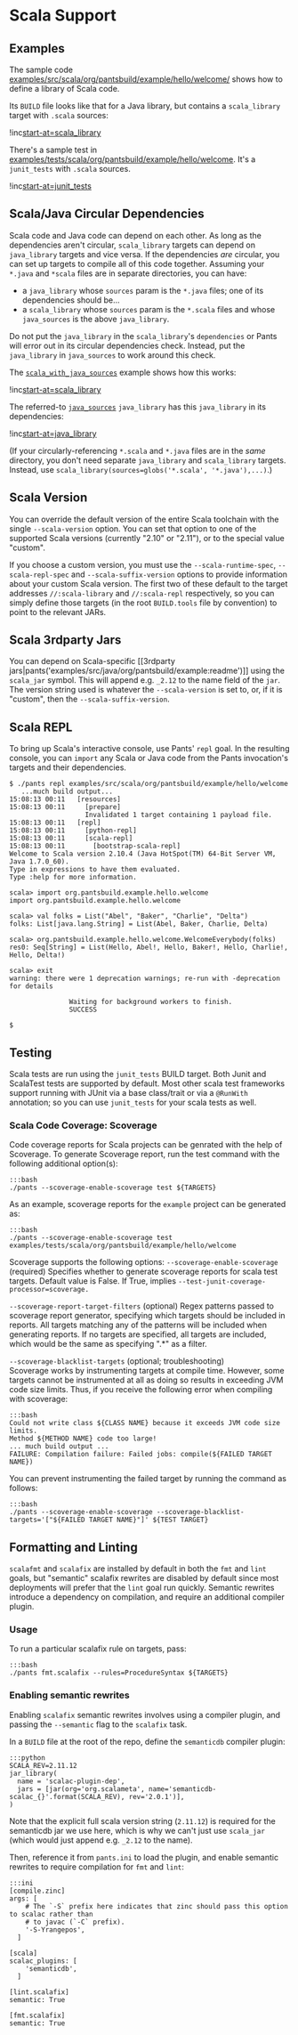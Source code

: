 Scala Support
=============

Examples
--------

The sample code
[examples/src/scala/org/pantsbuild/example/hello/welcome/](https://github.com/pantsbuild/pants/blob/master/examples/src/scala/org/pantsbuild/example/hello/welcome/)
shows how to define a library of Scala code.

Its `BUILD` file looks like that for a Java library, but contains a
`scala_library` target with `.scala` sources:

!inc[start-at=scala_library](hello/welcome/BUILD)

There's a sample test in
[examples/tests/scala/org/pantsbuild/example/hello/welcome](https://github.com/pantsbuild/pants/tree/master/examples/tests/scala/org/pantsbuild/example/hello/welcome).
It's a <a xref="bdict_junit_tests">`junit_tests`</a> with `.scala` sources.

!inc[start-at=junit_tests](../../../../../tests/scala/org/pantsbuild/example/hello/welcome/BUILD)


Scala/Java Circular Dependencies
--------------------------------

Scala code and Java code can depend on each other. As long as the dependencies aren't circular,
`scala_library` targets can depend on `java_library` targets and vice versa. If the dependencies
*are* circular, you can set up targets to compile all of this code together. Assuming your `*.java`
and `*scala` files are in separate directories, you can have:

-   a `java_library` whose `sources` param is the `*.java` files; one of its
    dependencies should be...
-   a `scala_library` whose `sources` param is the `*.scala` files and
    whose `java_sources` is the above `java_library`.

Do not put the `java_library` in the `scala_library`'s `dependencies` or Pants will error out in its
circular dependencies check. Instead, put the `java_library` in `java_sources` to work around this
check.

The [`scala_with_java_sources`](https://github.com/pantsbuild/pants/tree/master/examples/src/scala/org/pantsbuild/example/scala_with_java_sources)
example shows how this works:

!inc[start-at=scala_library](scala_with_java_sources/BUILD)

The referred-to
[`java_sources`](https://github.com/pantsbuild/pants/tree/master/examples/src/java/org/pantsbuild/example/java_sources/BUILD)
`java_library` has this `java_library` in its dependencies:

!inc[start-at=java_library](../../../../java/org/pantsbuild/example/java_sources/BUILD)

(If your circularly-referencing `*.scala` and `*.java` files are in the *same* directory, you don't
need separate `java_library` and `scala_library` targets. Instead, use
`scala_library(sources=globs('*.scala', '*.java'),...)`.)

Scala Version
-------------

You can override the default version of the entire Scala toolchain with the single
`--scala-version` option. You can set that option to one of the supported Scala versions
(currently "2.10" or "2.11"), or to the special value "custom".

If you choose a custom version, you must use the `--scala-runtime-spec`,
`--scala-repl-spec` and `--scala-suffix-version` options to provide
information about your custom Scala version.  The first two of these default to the target
addresses `//:scala-library` and `//:scala-repl` respectively, so you can simply define those
targets (in the root `BUILD.tools` file by convention) to point to the relevant JARs.

Scala 3rdparty Jars
-------------------

You can depend on Scala-specific [[3rdparty jars|pants('examples/src/java/org/pantsbuild/example:readme')]] using the <a pantsref="bdict_scala_jar">`scala_jar`</a> symbol. This will append e.g. `_2.12` to the name field of the <a pantsref="bdict_jar">`jar`</a>. The version string used is whatever the `--scala-version` is set to, or, if it is "custom", then the `--scala-suffix-version`.

Scala REPL
----------

To bring up Scala's interactive console, use Pants'
<a xref="oref_goal_repl">`repl`</a> goal.
In the resulting console, you can `import` any Scala or Java code from the Pants invocation's
targets and their dependencies.

    $ ./pants repl examples/src/scala/org/pantsbuild/example/hello/welcome
       ...much build output...
    15:08:13 00:11   [resources]
    15:08:13 00:11     [prepare]
                       Invalidated 1 target containing 1 payload file.
    15:08:13 00:11   [repl]
    15:08:13 00:11     [python-repl]
    15:08:13 00:11     [scala-repl]
    15:08:13 00:11       [bootstrap-scala-repl]
    Welcome to Scala version 2.10.4 (Java HotSpot(TM) 64-Bit Server VM, Java 1.7.0_60).
    Type in expressions to have them evaluated.
    Type :help for more information.

    scala> import org.pantsbuild.example.hello.welcome
    import org.pantsbuild.example.hello.welcome

    scala> val folks = List("Abel", "Baker", "Charlie", "Delta")
    folks: List[java.lang.String] = List(Abel, Baker, Charlie, Delta)

    scala> org.pantsbuild.example.hello.welcome.WelcomeEverybody(folks)
    res0: Seq[String] = List(Hello, Abel!, Hello, Baker!, Hello, Charlie!, Hello, Delta!)

    scala> exit
    warning: there were 1 deprecation warnings; re-run with -deprecation for details

                   Waiting for background workers to finish.
                   SUCCESS

    $

Testing
-------

Scala tests are run using the `junit_tests` BUILD target.  Both Junit and ScalaTest tests are
supported by default.  Most other scala test frameworks support running with JUnit via a base
class/trait or via a `@RunWith` annotation; so you can use
`junit_tests` for your scala tests as well.

### Scala Code Coverage: Scoverage

Code coverage reports for Scala projects can be genrated with the help of Scoverage. To generate
Scoverage report, run the test command with the following additional option(s):

    :::bash
    ./pants --scoverage-enable-scoverage test ${TARGETS}

As an example, scoverage reports for the `example` project can be generated as:

    :::bash
    ./pants --scoverage-enable-scoverage test examples/tests/scala/org/pantsbuild/example/hello/welcome

Scoverage supports the following options:
`--scoverage-enable-scoverage` (required)
Specifies whether to generate scoverage reports for scala test targets.
Default value is False. If True, implies `--test-junit-coverage-processor=scoverage.`

`--scoverage-report-target-filters` (optional)
Regex patterns passed to scoverage report generator, specifying which targets should be
included in reports. All targets matching any of the patterns will be
included when generating reports. If no targets are specified, all
targets are included, which would be the same as specifying ".*" as a filter.

`--scoverage-blacklist-targets` (optional; troubleshooting)  
Scoverage works by instrumenting targets at compile time. However, some targets cannot be
instrumented at all as doing so results in exceeding JVM code size limits. Thus, if you receive
the following error when compiling with scoverage:

    :::bash
    Could not write class ${CLASS NAME} because it exceeds JVM code size limits.
    Method ${METHOD NAME} code too large!
    ... much build output ...
    FAILURE: Compilation failure: Failed jobs: compile(${FAILED TARGET NAME})

You can prevent instrumenting the failed target by running the command as follows:

    :::bash
    ./pants --scoverage-enable-scoverage --scoverage-blacklist-targets='["${FAILED TARGET NAME}"]' ${TEST TARGET}


Formatting and Linting
----------------------

`scalafmt` and `scalafix` are installed by default in both the `fmt` and `lint` goals, but
"semantic" scalafix rewrites are disabled by default since most deployments will prefer that the
`lint` goal run quickly. Semantic rewrites introduce a dependency on compilation, and require an
additional compiler plugin.

### Usage

To run a particular scalafix rule on targets, pass:

    :::bash
    ./pants fmt.scalafix --rules=ProcedureSyntax ${TARGETS}

### Enabling semantic rewrites

Enabling `scalafix` semantic rewrites involves using a compiler plugin, and passing the
`--semantic` flag to the `scalafix` task.

In a `BUILD` file at the root of the repo, define the `semanticdb` compiler plugin:

    :::python
    SCALA_REV=2.11.12
    jar_library(
      name = 'scalac-plugin-dep',
      jars = [jar(org='org.scalameta', name='semanticdb-scalac_{}'.format(SCALA_REV), rev='2.0.1')],
    )

Note that the explicit full scala version string (`2.11.12`) is required for the semanticdb jar we use here, which is why we can't just use <a pantsref="bdict_jar">`scala_jar`</a> (which would just append e.g. `_2.12` to the name).

Then, reference it from `pants.ini` to load the plugin, and enable semantic rewrites to require
compilation for `fmt` and `lint`:

    :::ini
    [compile.zinc]
    args: [
        # The `-S` prefix here indicates that zinc should pass this option to scalac rather than
        # to javac (`-C` prefix).
        '-S-Yrangepos',
      ]

    [scala]
    scalac_plugins: [
        'semanticdb',
      ]

    [lint.scalafix]
    semantic: True

    [fmt.scalafix]
    semantic: True
